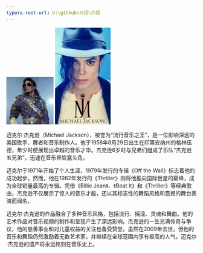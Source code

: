```yaml
---
typora-root-url: D:\github\介绍\介绍
---
```


<img src="/../../../../杰克逊.webp" alt="杰克逊" style="zoom:25%;" />

<img src="/../../../../mk.webp" alt="mk" style="zoom:25%;" />

迈克尔·杰克逊（Michael Jackson），被誉为“流行音乐之王”，是一位影响深远的美国歌手、舞者和音乐制作人。他于1958年8月29日出生在印第安纳州的格林伍德，年少时便展现出卓越的音乐才华。杰克逊6岁时与兄弟们组成了乐队“杰克逊五兄弟”，迅速在音乐界崭露头角。

迈克尔于1971年开始了个人生涯，1979年发行的专辑《Off the Wall》标志着他的成功起步。然而，他在1982年发行的《Thriller》则将他推向国际巨星的巅峰，成为全球销量最高的专辑。凭借《Billie Jean》、《Beat It》和《Thriller》等经典歌曲，杰克逊不仅展示了惊人的音乐才能，还以其标志性的舞蹈风格和震撼的舞台表演而闻名。

迈克尔·杰克逊的作品融合了多种音乐风格，包括流行、摇滚、灵魂和舞曲。他的艺术作品对音乐视频的制作和呈现产生了深远影响。杰克逊的一生充满传奇与争议，他的慈善事业和对儿童权益的关注也备受赞誉。虽然在2009年去世，但他的音乐和舞蹈仍然激励着无数艺术家，并继续在全球范围内享有极高的人气。迈克尔·杰克逊的遗产将永远铭刻在音乐史上。